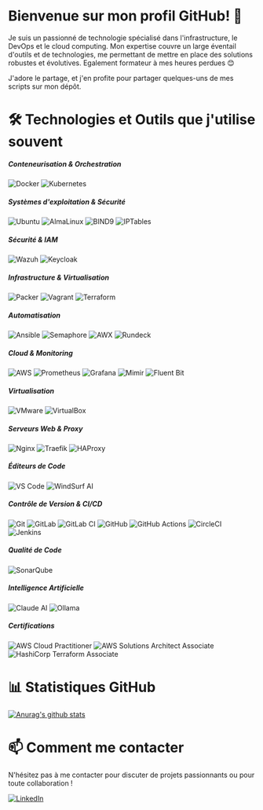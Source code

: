 # Bienvenue sur mon profil GitHub! 👋

Je suis un passionné de technologie spécialisé dans l'infrastructure, le DevOps et le cloud computing. Mon expertise couvre un large éventail d'outils et de technologies, me permettant de mettre en place des solutions robustes et évolutives. Egalement formateur à mes heures perdues :blush:


J'adore le partage, et j'en profite pour partager quelques-uns de mes scripts sur mon dépôt.
# 🛠 Technologies et Outils que j'utilise souvent

##### Conteneurisation & Orchestration
![Docker](https://img.shields.io/badge/Docker-2496ED?style=for-the-badge&logo=docker&logoColor=white)
![Kubernetes](https://img.shields.io/badge/Kubernetes-326CE5?style=for-the-badge&logo=kubernetes&logoColor=white)

##### Systèmes d'exploitation & Sécurité
![Ubuntu](https://img.shields.io/badge/Ubuntu-E95420?style=for-the-badge&logo=ubuntu&logoColor=white)
![AlmaLinux](https://img.shields.io/badge/AlmaLinux-EE0000?style=for-the-badge&logo=almalinux&logoColor=white)
![BIND9](https://img.shields.io/badge/BIND9-00599C?style=for-the-badge)
![IPTables](https://img.shields.io/badge/IPTables-FF9900?style=for-the-badge)

##### Sécurité & IAM
![Wazuh](https://img.shields.io/badge/Wazuh-2C39BD?style=for-the-badge&logo=wazuh&logoColor=white)
![Keycloak](https://img.shields.io/badge/Keycloak-00B1E7?style=for-the-badge&logo=keycloak&logoColor=white)

##### Infrastructure & Virtualisation
![Packer](https://img.shields.io/badge/Packer-02A8EF?style=for-the-badge&logo=packer&logoColor=white)
![Vagrant](https://img.shields.io/badge/Vagrant-1868F2?style=for-the-badge&logo=vagrant&logoColor=white)
![Terraform](https://img.shields.io/badge/Terraform-7B42BC?style=for-the-badge&logo=terraform&logoColor=white)

##### Automatisation
![Ansible](https://img.shields.io/badge/Ansible-EE0000?style=for-the-badge&logo=ansible&logoColor=white)
![Semaphore](https://img.shields.io/badge/Semaphore-19A974?style=for-the-badge&logo=semaphore&logoColor=white)
![AWX](https://img.shields.io/badge/AWX-EE0000?style=for-the-badge)
![Rundeck](https://img.shields.io/badge/Rundeck-F9BE03?style=for-the-badge)

##### Cloud & Monitoring
![AWS](https://img.shields.io/badge/AWS-232F3E?style=for-the-badge&logo=amazonaws&logoColor=white)
![Prometheus](https://img.shields.io/badge/Prometheus-E6522C?style=for-the-badge&logo=prometheus&logoColor=white)
![Grafana](https://img.shields.io/badge/Grafana-F46800?style=for-the-badge&logo=grafana&logoColor=white)
![Mimir](https://img.shields.io/badge/Mimir-464646?style=for-the-badge)
![Fluent Bit](https://img.shields.io/badge/Fluent%20Bit-49BDA5?style=for-the-badge&logo=fluentbit&logoColor=white)

##### Virtualisation
![VMware](https://img.shields.io/badge/VMware-607078?style=for-the-badge&logo=vmware&logoColor=white)
![VirtualBox](https://img.shields.io/badge/VirtualBox-183A61?style=for-the-badge&logo=virtualbox&logoColor=white)

##### Serveurs Web & Proxy
![Nginx](https://img.shields.io/badge/Nginx-009639?style=for-the-badge&logo=nginx&logoColor=white)
![Traefik](https://img.shields.io/badge/Traefik-24A1C1?style=for-the-badge&logo=traefik&logoColor=white)
![HAProxy](https://img.shields.io/badge/HAProxy-00B837?style=for-the-badge&logo=haproxy&logoColor=white)

##### Éditeurs de Code
![VS Code](https://img.shields.io/badge/VS%20Code-007ACC?style=for-the-badge&logo=visualstudiocode&logoColor=white)
![WindSurf AI](https://img.shields.io/badge/WindSurf_AI-2D2D2D?style=for-the-badge)

##### Contrôle de Version & CI/CD
![Git](https://img.shields.io/badge/Git-F05032?style=for-the-badge&logo=git&logoColor=white)
![GitLab](https://img.shields.io/badge/GitLab-FC6D26?style=for-the-badge&logo=gitlab&logoColor=white)
![GitLab CI](https://img.shields.io/badge/GitLab%20CI-FC6D26?style=for-the-badge&logo=gitlab&logoColor=white)
![GitHub](https://img.shields.io/badge/GitHub-181717?style=for-the-badge&logo=github&logoColor=white)
![GitHub Actions](https://img.shields.io/badge/GitHub%20Actions-2088FF?style=for-the-badge&logo=githubactions&logoColor=white)
![CircleCI](https://img.shields.io/badge/CircleCI-343434?style=for-the-badge&logo=circleci&logoColor=white)
![Jenkins](https://img.shields.io/badge/Jenkins-D24939?style=for-the-badge&logo=jenkins&logoColor=white)

##### Qualité de Code
![SonarQube](https://img.shields.io/badge/SonarQube-4E9BCD?style=for-the-badge&logo=sonarqube&logoColor=white)

##### Intelligence Artificielle
![Claude AI](https://img.shields.io/badge/Claude%20AI-6B48FF?style=for-the-badge&logo=anthropic&logoColor=white)
![Ollama](https://img.shields.io/badge/Ollama-FF1B2D?style=for-the-badge&logo=ollama&logoColor=white)

##### Certifications

![AWS Cloud Practitioner](https://img.shields.io/badge/AWS%20Cloud%20Practitioner-232F3E?style=for-the-badge&logo=amazonaws&logoColor=white)
![AWS Solutions Architect Associate](https://img.shields.io/badge/AWS%20Solutions%20Architect%20Associate-232F3E?style=for-the-badge&logo=amazonaws&logoColor=white)
![HashiCorp Terraform Associate](https://img.shields.io/badge/HashiCorp%20Terraform%20Associate-7B42BC?style=for-the-badge&logo=terraform&logoColor=white)

# 📊 Statistiques GitHub

[![Anurag's github stats](https://github-readme-stats.vercel.app/api?username=samderkaoui&theme=blue-green)](https://github.com/anuraghazra/github-readme-stats)

# 📫 Comment me contacter

N'hésitez pas à me contacter pour discuter de projets passionnants ou pour toute collaboration !

[![LinkedIn](https://img.shields.io/badge/LinkedIn-0077B5?style=for-the-badge&logo=linkedin&logoColor=white)](https://www.linkedin.com/in/samir-derkaoui/)
